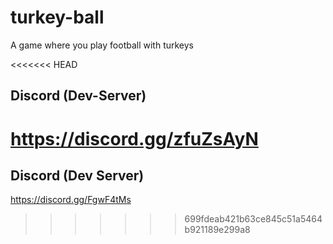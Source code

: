 # turkey-ball
A game where you play football with turkeys

<<<<<<< HEAD
## Discord (Dev-Server)
https://discord.gg/zfuZsAyN
=======
## Discord (Dev Server)
<https://discord.gg/FgwF4tMs>
>>>>>>> 699fdeab421b63ce845c51a5464b921189e299a8
